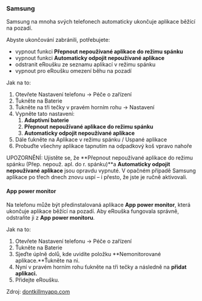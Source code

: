 ### Samsung
Samsung na mnoha svých telefonech automaticky ukončuje aplikace běžící na pozadí.

Abyste ukončování zabránili, potřebujete:
*   vypnout funkci **Přepnout nepoužívané aplikace do režimu spánku**
*   vypnout funkci **Automaticky odpojit nepoužívané aplikace**
*   odstranit eRoušku ze seznamu aplikací v režimu spánku
*   vypnout pro eRoušku omezení běhu na pozadí

Jak na to:
1. Otevřete Nastavení telefonu → Péče o zařízení
2. Ťukněte na Baterie
3. Ťukněte na tři tečky v pravém horním rohu → Nastavení
4. Vypněte tato nastavení:
    1. **Adaptivní baterie**
    2. **Přepnout nepoužívané aplikace do režimu spánku**
    3. **Automaticky odpojit nepoužívané aplikace**
5. Dále ťukněte na Aplikace v režimu spánku / Uspané aplikace
6. Probuďte všechny aplikace tapnutím na odpadkový koš vpravo nahoře

UPOZORNĚNÍ: Ujistěte se, že **Přepnout nepoužívané aplikace do režimu spánku (Přep. nepouž. apl. do r. spánku)**a **Automaticky odpojit nepoužívané aplikace** jsou opravdu vypnuté. V opačném případě Samsung aplikace po třech dnech znovu uspí – i přesto, že jste je ručně aktivovali.

#### App power monitor

Na telefonu může být předinstalovaná aplikace **App power monitor**, která ukončuje aplikace běžící na pozadí. Aby eRouška fungovala správně, odstraňte ji z **App power monitoru**.

Jak na to:
1. Otevřete Nastavení telefonu → Péče o zařízení
2. Ťukněte na Baterie
3. Sjeďte úplně dolů, kde uvidíte položku **Nemonitorované aplikace.**Ťukněte na ni.
4. Nyní v pravém horním rohu ťukněte na tři tečky a následně na **přidat aplikaci.**
5. Přidejte eRoušku.

Zdroj: [dontkillmyapp.com](https://dontkillmyapp.com/?utm_source=erouska&utm_medium=odkaz&utm_campaign=koronavirus)
